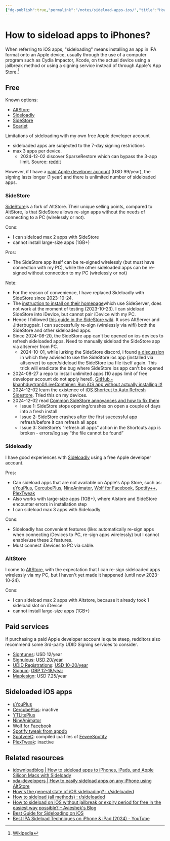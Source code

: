 ```yaml
---
{"dg-publish":true,"permalink":"/notes/sideload-apps-ios/","title":"How to sideload apps to iPhones?","created":"2023-03-16T07:43:52+07:00","updated":"2024-12-19T10:46:00+07:00"}
---
```


# How to sideload apps to iPhones?

When referring to iOS apps, "sideloading" means installing an app in IPA format onto an Apple device, usually through the use of a computer program such as Cydia Impactor, Xcode, on the actual device using a jailbreak method or using a signing service instead of through Apple's App Store.[^1]

## Free

Known options:
- [AltStore](https://altstore.io/)
- [Sideloadly](https://sideloadly.io/)
- [SideStore](https://sidestore.io/)
- [Scarlet](https://usescarlet.com/)

Limitations of sideloading with my own free Apple developer account
- sideloaded apps are subjected to the 7-day signing restrictions
- max 3 apps per device.
    - 2024-12-02 discover SparseRestore which can bypass the 3-app limit. Source: [reddit](https://www.reddit.com/r/jailbreak/comments/1g0w1j8/using_sparserestore_the_3app_limit_as_been/)

However, if I have a [paid Apple developer account](https://developer.apple.com/support/compare-memberships/) (USD 99/year), the signing lasts longer (1 year) and there is unlimited number of sideloaded apps.

### SideStore

[SideStore](https://sidestore.io/)is a fork of AltStore. Their unique selling points, compared to AltStore, is that SideStore allows re-sign apps without the needs of connecting to a PC (wirelessly or not).

Cons:
- I can sideload max 2 apps with SideStore
- cannot install large-size apps (1GB+)

Pros:
- The SideStore app itself can be re-signed wirelessly (but must have connection with my PC), while the other sideloaded apps can be re-signed without connection to my PC (wirelessly or not)

Note:
- For the reason of convenience, I have replaced Sideloadly with SideStore since 2023-10-24.
- The [instruction to install on their homepage](https://sidestore.io/)which use SideServer, does not work at the moment of testing (2023-10-23). I can sideload SideStore into iDevice, but cannot pair iDevice with my PC.
- Hence I followed [this guide in the SideStore wiki](https://wiki.sidestore.io/guides/getting-started/). It uses AltServer and Jitterbugpair. I can successfully re-sign (wirelessly via wifi) both the SideStore and other sideloaded apps.
- Since 2024-08-20, the SideStore app can't be opened on ios devices to refresh sideloaded apps. Need to manually sideload the SideStore app via altserver from PC.
    - 2024-10-01, while lurking the SideStore discord, i found [a discussion](https://discord.com/channels/949183273383395328/1285553743752069141/1287528615361384510) in which they advised to use the SideStore ios app (installed via altserver) to open/sideload the SideStore ipa file itself again. This trick will eradicate the bug where SideStore ios app can't be opened
- 2024-08-27 a repo to install unlimited apps (10 apps limit of free developer account do not apply here!). [GitHub - khanhduytran0/LiveContainer: Run iOS app without actually installing it!](https://github.com/khanhduytran0/LiveContainer?tab=readme-ov-file)
- 2024-12-02 learn the existence of [iOS Shortcut to Auto Refresh Sidestore](https://www.youtube.com/watch?v=16gZztB8E2U). Tried this on my devices.
- 2024-12-02 read [Common SideStore annoyances and how to fix them](https://www.reddit.com/r/sideloaded/comments/1bxywa5/common_sidestore_annoyances_and_how_to_fix_them/)
    - Issue 1: SideStore stops opening/crashes on open a couple of days into a fresh install
    - Issue 2: SideStore crashes after the first successful app refresh/before it can refresh all apps
    - Issue 3: SideStore’s “refresh all apps” action in the Shortcuts app is broken - errors/log say “the file cannot be found”

### Sideloadly

I have good experiences with [Sideloadly](https://sideloadly.io/) using a free Apple developer account.

Pros:
- Can sideload apps that are not available on Apple's App Store, such as: [uYouPlus](https://github.com/qnblackcat/uYouPlus), [CercubePlus](https://github.com/qnblackcat/CercubePlus), [NineAnimator](https://github.com/SuperMarcus/NineAnimator), [Wolf for Facebook](https://appdb.to/app/cydia/1900000698), [Spotify++](https://appdb.to/app/cydia/1900000540), [PlexTweak](https://appdb.to/app/cydia/1900000472)
- Also works with large-size apps (1GB+), where Alstore and SideStore encounter errors in installation step
- I can sideload max 3 apps with Sideloadly

Cons:
- Sideloadly has convenient features (like: automatically re-sign apps when connecting iDevices to PC, re-sign apps wirelessly) but I cannot enable/use these 2 features.
- Must connect iDevices to PC via cable.

### AltStore

I come to [AltStore](https://altstore.io/), with the expectation that I can re-sign sideloaded apps wirelessly via my PC, but I haven't yet made it happened (until now 2023-10-24).

Cons:
- I can sideload max 2 apps with Altstore, because it already took 1 sideload slot on iDevice
- cannot install large-size apps (1GB+)

## Paid services

If purchasing a paid Apple developer account is quite steep, redditors also recommend some 3rd-party UDID Signing services to consider.

- [Signtunes](https://signtunes.co/): USD 12/year
- [Signulous](https://www.signulous.com/): [USD 20/year](https://www.signulous.com/register)
- [UDID Registrations](https://www.udidregistrations.com/): [USD 10-20/year](https://www.udidregistrations.com/buy)
- [Signum](https://signum.fun/): [GBP 12-18/year](https://signum.fun/purchase/)
- [Maplesign](https://maplesign.ca/): USD 7.25/year

## Sideloaded iOS apps

- [uYouPlus](https://github.com/qnblackcat/uYouPlus)
- [CercubePlus](https://github.com/qnblackcat/CercubePlus): inactive
- [YTLitePlus](https://github.com/YTLitePlus/YTLitePlus)
- [NineAnimator](https://github.com/SuperMarcus/NineAnimator)
- [Wolf for Facebook](https://appdb.to/app/cydia/1900000698)
- [Spotify tweak from appdb](https://appdb.to/?name=Spotify)
- [SpotveeC](https://github.com/SpotCompiled/SpotveeC): compiled ipa files of [EeveeSpotify](https://github.com/whoeevee/EeveeSpotify)
- [PlexTweak](https://appdb.to/app/cydia/1900000472): inactive

## Related resources

- [idownloadblog | How to sideload apps to iPhones, iPads, and Apple Silicon Macs with Sideloady](https://www.idownloadblog.com/2022/03/28/sideload-apps-iphone-ipad-apple-silicon-macs-sideloady/)
- [xda-developers | How to easily sideload apps on any iPhone using AltStore](https://www.xda-developers.com/how-to-sideload-apps-on-iphone/)
- [How's the general state of iOS sideloading? : r/sideloaded](https://www.reddit.com/r/sideloaded/s/QcJNpnSyIh)
- [How to sideload (all methods) : r/sideloaded](https://www.reddit.com/r/sideloaded/s/LIUfyvga4k)
- [How to sideload on iOS without jailbreak or expiry period for free in the easiest way possible? – Avieshek's Blog](https://avieshek.wordpress.com/2024/06/11/how-to-sideload-on-ios/)
- [Best Guide for Sideloading on iOS](https://sideloading.vercel.app/#title)
- [Best IPA Sideload Techniques on iPhone & iPad (2024) - YouTube](https://www.youtube.com/watch?v=fJD9A6d8Pr4)

[^1]: [Wikipedia](https://en.wikipedia.org/wiki/Sideloading#:~:text=When%20referring%20to%20iOS%20apps,of%20through%20Apple%27s%20App%20Store.)